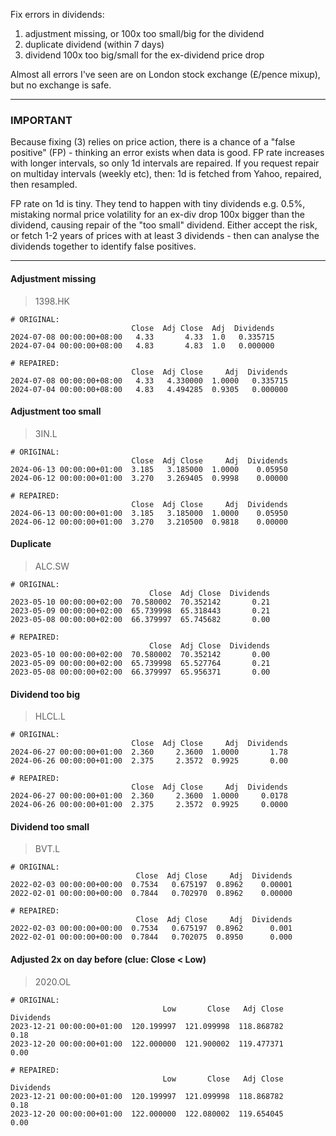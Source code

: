 Fix errors in dividends:

1. adjustment missing, or 100x too small/big for the dividend
2. duplicate dividend (within 7 days)
3. dividend 100x too big/small for the ex-dividend price drop

Almost all errors I've seen are on London stock exchange (£/pence mixup), but no exchange is safe.

----

### IMPORTANT

Because fixing (3) relies on price action, there is a chance of a "false positive" (FP) - thinking an error exists when data is good.
FP rate increases with longer intervals, so only 1d intervals are repaired. If you request repair on multiday intervals (weekly etc), then: 1d is fetched from Yahoo, repaired, then resampled.

FP rate on 1d is tiny. They tend to happen with tiny dividends e.g. 0.5%, mistaking normal price volatility for an ex-div drop 100x bigger than the dividend, causing repair of the "too small" dividend. Either accept the risk, or fetch 1-2 years of prices with at least 3 dividends - then can analyse the dividends together to identify false positives.

----

#### Adjustment missing

> 1398.HK

```
# ORIGINAL:
                           Close  Adj Close  Adj  Dividends
2024-07-08 00:00:00+08:00   4.33       4.33  1.0   0.335715
2024-07-04 00:00:00+08:00   4.83       4.83  1.0   0.000000
```
```
# REPAIRED:
                           Close  Adj Close     Adj  Dividends
2024-07-08 00:00:00+08:00   4.33   4.330000  1.0000   0.335715
2024-07-04 00:00:00+08:00   4.83   4.494285  0.9305   0.000000
```

#### Adjustment too small

> 3IN.L

```
# ORIGINAL:
                           Close  Adj Close     Adj  Dividends
2024-06-13 00:00:00+01:00  3.185   3.185000  1.0000    0.05950
2024-06-12 00:00:00+01:00  3.270   3.269405  0.9998    0.00000
```
```
# REPAIRED:
                           Close  Adj Close     Adj  Dividends
2024-06-13 00:00:00+01:00  3.185   3.185000  1.0000    0.05950
2024-06-12 00:00:00+01:00  3.270   3.210500  0.9818    0.00000
```

#### Duplicate

> ALC.SW

```
# ORIGINAL:
                               Close  Adj Close  Dividends
2023-05-10 00:00:00+02:00  70.580002  70.352142       0.21
2023-05-09 00:00:00+02:00  65.739998  65.318443       0.21
2023-05-08 00:00:00+02:00  66.379997  65.745682       0.00
```
```
# REPAIRED:
                               Close  Adj Close  Dividends
2023-05-10 00:00:00+02:00  70.580002  70.352142       0.00
2023-05-09 00:00:00+02:00  65.739998  65.527764       0.21
2023-05-08 00:00:00+02:00  66.379997  65.956371       0.00
```

#### Dividend too big

> HLCL.L

```
# ORIGINAL:
                           Close  Adj Close     Adj  Dividends
2024-06-27 00:00:00+01:00  2.360     2.3600  1.0000       1.78
2024-06-26 00:00:00+01:00  2.375     2.3572  0.9925       0.00

# REPAIRED:
                           Close  Adj Close     Adj  Dividends
2024-06-27 00:00:00+01:00  2.360     2.3600  1.0000     0.0178
2024-06-26 00:00:00+01:00  2.375     2.3572  0.9925     0.0000
```

#### Dividend too small

> BVT.L

```
# ORIGINAL:
                            Close  Adj Close     Adj  Dividends
2022-02-03 00:00:00+00:00  0.7534   0.675197  0.8962    0.00001
2022-02-01 00:00:00+00:00  0.7844   0.702970  0.8962    0.00000
```
```
# REPAIRED:
                            Close  Adj Close     Adj  Dividends
2022-02-03 00:00:00+00:00  0.7534   0.675197  0.8962      0.001
2022-02-01 00:00:00+00:00  0.7844   0.702075  0.8950      0.000
```

#### Adjusted 2x on day before (clue: Close < Low)

> 2020.OL

```
# ORIGINAL:
                                  Low       Close   Adj Close  Dividends
2023-12-21 00:00:00+01:00  120.199997  121.099998  118.868782       0.18
2023-12-20 00:00:00+01:00  122.000000  121.900002  119.477371       0.00
```

```
# REPAIRED:
                                  Low       Close   Adj Close  Dividends
2023-12-21 00:00:00+01:00  120.199997  121.099998  118.868782       0.18
2023-12-20 00:00:00+01:00  122.000000  122.080002  119.654045       0.00
```